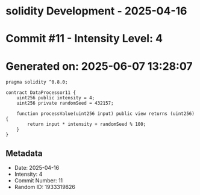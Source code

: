 ﻿# solidity Development - 2025-04-16
# Commit #11 - Intensity Level: 4
# Generated on: 2025-06-07 13:28:07
```solidity
pragma solidity ^0.8.0;

contract DataProcessor11 {
    uint256 public intensity = 4;
    uint256 private randomSeed = 432157;

    function processValue(uint256 input) public view returns (uint256) {
        return input * intensity + randomSeed % 100;
    }
}
```
## Metadata
- Date: 2025-04-16
- Intensity: 4
- Commit Number: 11
- Random ID: 1933319826
